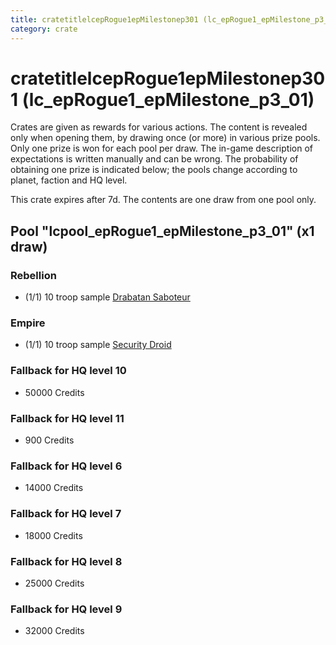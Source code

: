 ```yaml
---
title: cratetitlelcepRogue1epMilestonep301 (lc_epRogue1_epMilestone_p3_01)
category: crate
---
```


# cratetitlelcepRogue1epMilestonep301 (lc_epRogue1_epMilestone_p3_01)

Crates are given as rewards for various actions. The content is revealed only when opening them, by drawing once (or more) in various prize pools. Only one prize is won for each pool per draw. The in-game description of expectations is written manually and can be wrong. The probability of obtaining one prize is indicated below; the pools change according to planet, faction and HQ level.

This crate expires after 7d. The contents are one draw from one pool only.

## Pool "lcpool_epRogue1_epMilestone_p3_01" (x1 draw)

### Rebellion

  * (1/1) 10 troop sample [Drabatan Saboteur](BigMouthAlien)

### Empire

  * (1/1) 10 troop sample [Security Droid](SecurityDroid)

### Fallback for HQ level 10

  * 50000 Credits

### Fallback for HQ level 11

  * 900 Credits

### Fallback for HQ level 6

  * 14000 Credits

### Fallback for HQ level 7

  * 18000 Credits

### Fallback for HQ level 8

  * 25000 Credits

### Fallback for HQ level 9

  * 32000 Credits